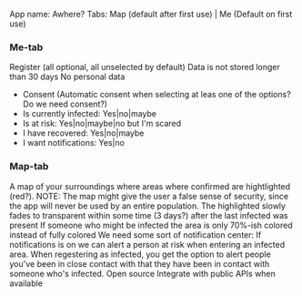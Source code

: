 App name: Awhere?
Tabs: Map (default after first use) | Me (Default on first use)

### Me-tab

Register (all optional, all unselected by default)
Data is not stored longer than 30 days
No personal data

- Consent (Automatic consent when selecting at leas one of the options? Do we need consent?)
- Is currently infected: Yes|no|maybe
- Is at risk: Yes|no|maybe|no but I'm scared
- I have recovered: Yes|no|maybe
- I want notifications: Yes|no

### Map-tab

A map of your surroundings where areas where confirmed are hightlighted (red?).
NOTE: The map might give the user a false sense of security, since the app will never be used by an entire population.
The highlighted slowly fades to transparent within some time (3 days?) after the last infected was present
If someone who might be infected the area is only 70%-ish colored instead of fully colored
We need some sort of notification center:
If notifications is on we can alert a person at risk when entering an infected area.
When regestering as infected, you get the option to alert people you've been in close contact
with that they have been in contact with someone who's infected.
Open source
Integrate with public APIs when available
